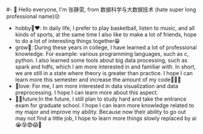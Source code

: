 #- 👋 Hello everyone, I'm 张静雯, from 数据科学与大数据技术 (hate super long professional name)😒
- hobby🤩❤️: In daily life, I prefer to play basketball, listen to music, and all kinds of sports, at the same time I also like to make a lot of friends, hope to do a lot of interesting things together😁
- grow🌱: During these years in college, I have learned a lot of professional knowledge. For example: various programming languages, such as c, python. I also learned some tools about big data processing, such as spark and hdfs, which I am more interested in and familiar with. In short, we are still in a state where theory is greater than practice. I hope I can learn more this semester and increase the amount of my code🤗🤩🤤
- 💞love: For me, I am more interested in data visualization and data preprocessing. I hope I can learn more about this aspect.
-  👩‍🎓future:In the future, I still plan to study hard and take the entrance exam for graduate school. I hope I can learn more knowledge related to my major and improve my ability. Because now their ability to go out may not find a little job, I hope to learn more things slowly replaced by ai😭😰😨😱🥺

<!---
zjw-1212/zjw-1212 is a ✨ special ✨ repository because its `README.md` (this file) appears on your GitHub profile.
You can click the Preview link to take a look at your changes.
--->
